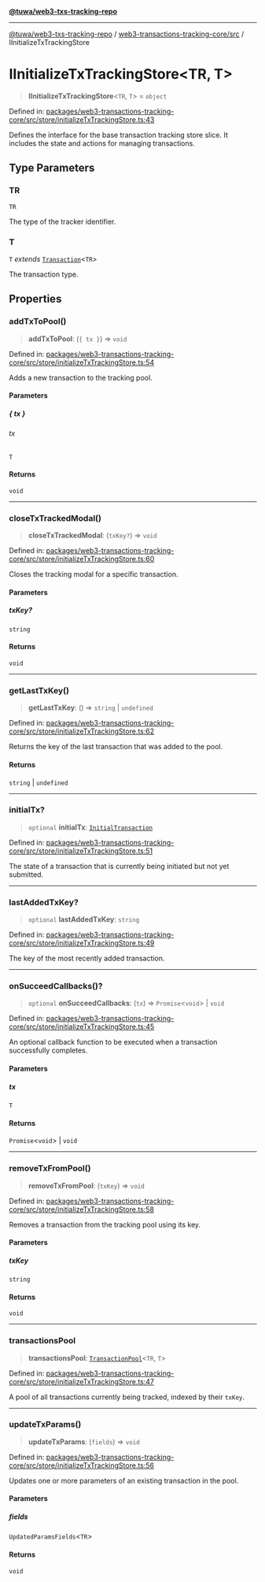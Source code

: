 [**@tuwa/web3-txs-tracking-repo**](../../../README.md)

***

[@tuwa/web3-txs-tracking-repo](../../../README.md) / [web3-transactions-tracking-core/src](../README.md) / IInitializeTxTrackingStore

# IInitializeTxTrackingStore\<TR, T\>

> **IInitializeTxTrackingStore**\<`TR`, `T`\> = `object`

Defined in: [packages/web3-transactions-tracking-core/src/store/initializeTxTrackingStore.ts:43](https://github.com/TuwaIO/web3-transactions-tracking/blob/eb74fc944a51985cd6d7afc611dcca5bad5c8dfd/packages/web3-transactions-tracking-core/src/store/initializeTxTrackingStore.ts#L43)

Defines the interface for the base transaction tracking store slice.
It includes the state and actions for managing transactions.

## Type Parameters

### TR

`TR`

The type of the tracker identifier.

### T

`T` *extends* [`Transaction`](Transaction.md)\<`TR`\>

The transaction type.

## Properties

### addTxToPool()

> **addTxToPool**: (`{ tx }`) => `void`

Defined in: [packages/web3-transactions-tracking-core/src/store/initializeTxTrackingStore.ts:54](https://github.com/TuwaIO/web3-transactions-tracking/blob/eb74fc944a51985cd6d7afc611dcca5bad5c8dfd/packages/web3-transactions-tracking-core/src/store/initializeTxTrackingStore.ts#L54)

Adds a new transaction to the tracking pool.

#### Parameters

##### \{ tx \}

###### tx

`T`

#### Returns

`void`

***

### closeTxTrackedModal()

> **closeTxTrackedModal**: (`txKey?`) => `void`

Defined in: [packages/web3-transactions-tracking-core/src/store/initializeTxTrackingStore.ts:60](https://github.com/TuwaIO/web3-transactions-tracking/blob/eb74fc944a51985cd6d7afc611dcca5bad5c8dfd/packages/web3-transactions-tracking-core/src/store/initializeTxTrackingStore.ts#L60)

Closes the tracking modal for a specific transaction.

#### Parameters

##### txKey?

`string`

#### Returns

`void`

***

### getLastTxKey()

> **getLastTxKey**: () => `string` \| `undefined`

Defined in: [packages/web3-transactions-tracking-core/src/store/initializeTxTrackingStore.ts:62](https://github.com/TuwaIO/web3-transactions-tracking/blob/eb74fc944a51985cd6d7afc611dcca5bad5c8dfd/packages/web3-transactions-tracking-core/src/store/initializeTxTrackingStore.ts#L62)

Returns the key of the last transaction that was added to the pool.

#### Returns

`string` \| `undefined`

***

### initialTx?

> `optional` **initialTx**: [`InitialTransaction`](InitialTransaction.md)

Defined in: [packages/web3-transactions-tracking-core/src/store/initializeTxTrackingStore.ts:51](https://github.com/TuwaIO/web3-transactions-tracking/blob/eb74fc944a51985cd6d7afc611dcca5bad5c8dfd/packages/web3-transactions-tracking-core/src/store/initializeTxTrackingStore.ts#L51)

The state of a transaction that is currently being initiated but not yet submitted.

***

### lastAddedTxKey?

> `optional` **lastAddedTxKey**: `string`

Defined in: [packages/web3-transactions-tracking-core/src/store/initializeTxTrackingStore.ts:49](https://github.com/TuwaIO/web3-transactions-tracking/blob/eb74fc944a51985cd6d7afc611dcca5bad5c8dfd/packages/web3-transactions-tracking-core/src/store/initializeTxTrackingStore.ts#L49)

The key of the most recently added transaction.

***

### onSucceedCallbacks()?

> `optional` **onSucceedCallbacks**: (`tx`) => `Promise`\<`void`\> \| `void`

Defined in: [packages/web3-transactions-tracking-core/src/store/initializeTxTrackingStore.ts:45](https://github.com/TuwaIO/web3-transactions-tracking/blob/eb74fc944a51985cd6d7afc611dcca5bad5c8dfd/packages/web3-transactions-tracking-core/src/store/initializeTxTrackingStore.ts#L45)

An optional callback function to be executed when a transaction successfully completes.

#### Parameters

##### tx

`T`

#### Returns

`Promise`\<`void`\> \| `void`

***

### removeTxFromPool()

> **removeTxFromPool**: (`txKey`) => `void`

Defined in: [packages/web3-transactions-tracking-core/src/store/initializeTxTrackingStore.ts:58](https://github.com/TuwaIO/web3-transactions-tracking/blob/eb74fc944a51985cd6d7afc611dcca5bad5c8dfd/packages/web3-transactions-tracking-core/src/store/initializeTxTrackingStore.ts#L58)

Removes a transaction from the tracking pool using its key.

#### Parameters

##### txKey

`string`

#### Returns

`void`

***

### transactionsPool

> **transactionsPool**: [`TransactionPool`](TransactionPool.md)\<`TR`, `T`\>

Defined in: [packages/web3-transactions-tracking-core/src/store/initializeTxTrackingStore.ts:47](https://github.com/TuwaIO/web3-transactions-tracking/blob/eb74fc944a51985cd6d7afc611dcca5bad5c8dfd/packages/web3-transactions-tracking-core/src/store/initializeTxTrackingStore.ts#L47)

A pool of all transactions currently being tracked, indexed by their `txKey`.

***

### updateTxParams()

> **updateTxParams**: (`fields`) => `void`

Defined in: [packages/web3-transactions-tracking-core/src/store/initializeTxTrackingStore.ts:56](https://github.com/TuwaIO/web3-transactions-tracking/blob/eb74fc944a51985cd6d7afc611dcca5bad5c8dfd/packages/web3-transactions-tracking-core/src/store/initializeTxTrackingStore.ts#L56)

Updates one or more parameters of an existing transaction in the pool.

#### Parameters

##### fields

`UpdatedParamsFields`\<`TR`\>

#### Returns

`void`

